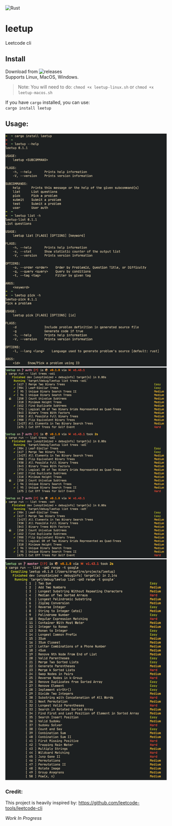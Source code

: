 ![Rust](https://github.com/dragfire/leetup/workflows/Rust/badge.svg)
# leetup
Leetcode cli

## Install
Download from ![releases](https://github.com/dragfire/leetup/releases)   
Supports Linux, MacOS, Windows.
>Note: You will need to do: `chmod +x leetup-linux.sh` or `chmod +x leetup-macos.sh`

If you have `cargo` installed, you can use:  
`cargo install leetup`

## Usage:
<img src="assets/progress3.png" alt="Leetup" width="600"/>

<img src="assets/progress2.png" alt="Leetup" width="600"/>

<img src="assets/progress1.png" alt="Leetup" width="600"/>

### Credit:
This project is heavily inspired by: https://github.com/leetcode-tools/leetcode-cli

*Work In Progress*
